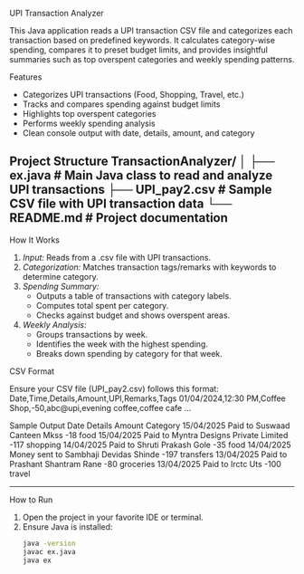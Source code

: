 
 UPI Transaction Analyzer 

This Java application reads a UPI transaction CSV file and categorizes each transaction based on predefined keywords. It calculates category-wise spending, compares it to preset budget limits, and provides insightful summaries such as top overspent categories and weekly spending patterns.


 Features

-  Categorizes UPI transactions (Food, Shopping, Travel, etc.)
-  Tracks and compares spending against budget limits
-  Highlights top overspent categories
-  Performs weekly spending analysis
-  Clean console output with date, details, amount, and category



 Project Structure
TransactionAnalyzer/ │ ├── ex.java # Main Java class to read and analyze UPI transactions ├── UPI_pay2.csv # Sample CSV file with UPI transaction data └── README.md # Project documentation
---

 How It Works

1. *Input:* Reads from a .csv file with UPI transactions.
2. *Categorization:* Matches transaction tags/remarks with keywords to determine category.
3. *Spending Summary:*
   - Outputs a table of transactions with category labels.
   - Computes total spent per category.
   - Checks against budget and shows overspent areas.
4. *Weekly Analysis:*
   - Groups transactions by week.
   - Identifies the week with the highest spending.
   - Breaks down spending by category for that week.



 CSV Format

Ensure your CSV file (UPI_pay2.csv) follows this format:
Date,Time,Details,Amount,UPI,Remarks,Tags 01/04/2024,12:30 PM,Coffee Shop,-50,abc@upi,evening coffee,coffee cafe ...



 Sample Output
Date                                       Details                                 Amount       Category
  15/04/2025                  Paid to Suswaad Canteen Mkss        -18            food
  15/04/2025        Paid to Myntra Designs Private Limited      -117        shopping
  14/04/2025                   Paid to Shruti Prakash Gole              -35            food
  14/04/2025         Money sent to Sambhaji Devidas Shinde   -197       transfers
  13/04/2025                Paid to Prashant Shantram Rane          -80       groceries
  13/04/2025                             Paid to Irctc Uts                       -100          travel

  ---

 How to Run

1. Open the project in your favorite IDE or terminal.
2. Ensure Java is installed:  
   ```bash
   java -version
   javac ex.java
   java ex
